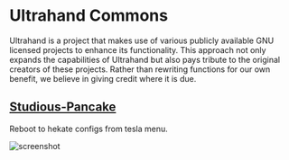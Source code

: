 # Ultrahand Commons
Ultrahand is a project that makes use of various publicly available GNU licensed projects to enhance its functionality. This approach not only expands the capabilities of Ultrahand but also pays tribute to the original creators of these projects. Rather than rewriting functions for our own benefit, we believe in giving credit where it is due.

## [Studious-Pancake](https://github.com/HookedBehemoth/studious-pancake)
Reboot to hekate configs from tesla menu.

![screenshot](https://user-images.githubusercontent.com/22580720/92334237-6e030200-f08c-11ea-8ed4-022b2bac1f4b.jpg)
